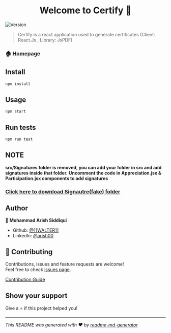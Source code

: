 <h1 align="center">Welcome to Certify 👋</h1>
<p>
  <img alt="Version" src="https://img.shields.io/badge/version-0.0.1-blue.svg?cacheSeconds=2592000" />
</p>

> Certify is a react application used to generate certificates (Client: React.Js , Library: JsPDF)


### 🏠 [Homepage](https://github.com/11WALTER11/CertificateGenerator)

## Install

```sh
npm install
```

## Usage

```sh
npm start
```

## Run tests

```sh
npm run test
```
## NOTE

**src/Signatures folder is removed, you can add your folder in src and add signatures inside that folder.** 
**Uncomment the code in Appreciation.jsx & Participation.jsx components to add signatures**
### [Click here to download Signautre(fake) folder](https://drive.google.com/drive/folders/1feiViYs4UfoKbWZTBT9JWsftpvRwDJaq?usp=sharing)


## Author

👤 **Mohammad Arish Siddiqui**

* Github: [@11WALTER11](https://github.com/11WALTER11)
* LinkedIn: [@arish00](https://linkedin.com/in/arish00)

## 🤝 Contributing 

Contributions, issues and feature requests are welcome!<br />Feel free to check [issues page](https://github.com/11WALTER11/CertificateGenerator/issues). 

[Contribution Guide](https://github.com/11WALTER11/Certify/blob/master/CONTRIBUTION.md)

## Show your support

Give a ⭐️ if this project helped you!

***
_This README was generated with ❤️ by [readme-md-generator](https://github.com/kefranabg/readme-md-generator)_
